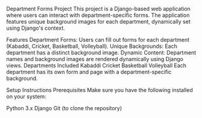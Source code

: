 Department Forms Project
This project is a Django-based web application where users can interact with department-specific forms. The application features unique background images for each department, dynamically set using Django's context.

Features
Department Forms: Users can fill out forms for each department (Kabaddi, Cricket, Basketball, Volleyball).
Unique Backgrounds: Each department has a distinct background image.
Dynamic Content: Department names and background images are rendered dynamically using Django views.
Departments Included
Kabaddi
Cricket
Basketball
Volleyball
Each department has its own form and page with a department-specific background.

Setup Instructions
Prerequisites
Make sure you have the following installed on your system:

Python 3.x
Django
Git (to clone the repository)
